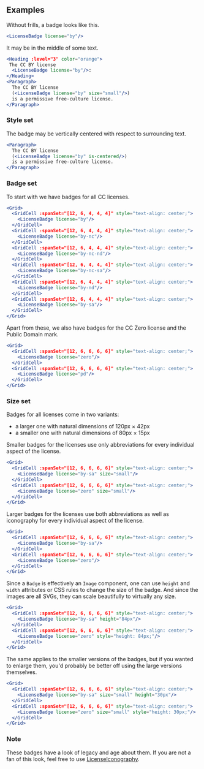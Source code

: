 ## Examples

Without frills, a badge looks like this.

```jsx
<LicenseBadge license="by"/>
```

It may be in the middle of some text.

```jsx
<Heading :level="3" color="orange">
 The CC BY license
  <LicenseBadge license="by"/>:
</Heading>
<Paragraph>
  The CC BY license
  (<LicenseBadge license="by" size="small"/>)
  is a permissive free-culture license.
</Paragraph>
```

### Style set

The badge may be vertically centered with respect to surrounding text.

```jsx
<Paragraph>
  The CC BY license
  (<LicenseBadge license="by" is-centered/>)
  is a permissive free-culture license.
</Paragraph>
```

### Badge set

To start with we have badges for all CC licenses.

```jsx
<Grid>
  <GridCell :spanSet="[12, 6, 4, 4, 4]" style="text-align: center;">
    <LicenseBadge license="by"/>
  </GridCell>
  <GridCell :spanSet="[12, 6, 4, 4, 4]" style="text-align: center;">
    <LicenseBadge license="by-nc"/>
  </GridCell>
  <GridCell :spanSet="[12, 6, 4, 4, 4]" style="text-align: center;">
    <LicenseBadge license="by-nc-nd"/>
  </GridCell>
  <GridCell :spanSet="[12, 6, 4, 4, 4]" style="text-align: center;">
    <LicenseBadge license="by-nc-sa"/>
  </GridCell>
  <GridCell :spanSet="[12, 6, 4, 4, 4]" style="text-align: center;">
    <LicenseBadge license="by-nd"/>
  </GridCell>
  <GridCell :spanSet="[12, 6, 4, 4, 4]" style="text-align: center;">
    <LicenseBadge license="by-sa"/>
  </GridCell>
</Grid>
```

Apart from these, we also have badges for the CC Zero license and the Public 
Domain mark.

```jsx
<Grid>
  <GridCell :spanSet="[12, 6, 6, 6, 6]" style="text-align: center;">
    <LicenseBadge license="zero"/>
  </GridCell>
  <GridCell :spanSet="[12, 6, 6, 6, 6]" style="text-align: center;">
    <LicenseBadge license="pd"/>
  </GridCell>
</Grid>
```

### Size set

Badges for all licenses come in two variants:
- a larger one with natural dimensions of 120px &times; 42px
- a smaller one with natural dimensions of 80px &times; 15px

Smaller badges for the licenses use only abbreviations for every individual 
aspect of the license.

```jsx
<Grid>
  <GridCell :spanSet="[12, 6, 6, 6, 6]" style="text-align: center;">
    <LicenseBadge license="by-sa" size="small"/>
  </GridCell>
  <GridCell :spanSet="[12, 6, 6, 6, 6]" style="text-align: center;">
    <LicenseBadge license="zero" size="small"/>
  </GridCell>
</Grid>
```

Larger badges for the licenses use both abbreviations as well as iconography for 
every individual aspect of the license.

```jsx
<Grid>
  <GridCell :spanSet="[12, 6, 6, 6, 6]" style="text-align: center;">
    <LicenseBadge license="by-sa"/>
  </GridCell>
  <GridCell :spanSet="[12, 6, 6, 6, 6]" style="text-align: center;">
    <LicenseBadge license="zero"/>
  </GridCell>
</Grid>
```

Since a `Badge` is effectively an `Image` component, one can use `height` and 
`width` attributes or CSS rules to change the size of the badge. And since the 
images are all SVGs, they can scale beautifully to virtually any size.

```jsx
<Grid>
  <GridCell :spanSet="[12, 6, 6, 6, 6]" style="text-align: center;">
    <LicenseBadge license="by-sa" height="84px"/>
  </GridCell>
  <GridCell :spanSet="[12, 6, 6, 6, 6]" style="text-align: center;">
    <LicenseBadge license="zero" style="height: 84px;"/>
  </GridCell>
</Grid>
```

The same applies to the smaller versions of the badges, but if you wanted to
enlarge them, you'd probably be better off using the large versions themselves.

```jsx
<Grid>
  <GridCell :spanSet="[12, 6, 6, 6, 6]" style="text-align: center;">
    <LicenseBadge license="by-sa" size="small" height="30px"/>
  </GridCell>
  <GridCell :spanSet="[12, 6, 6, 6, 6]" style="text-align: center;">
    <LicenseBadge license="zero" size="small" style="height: 30px;"/>
  </GridCell>
</Grid>
```

### Note

These badges have a look of legacy and age about them. If you are not a fan of
this look, feel free to use [LicenseIconography](#/Elements/LicenseIconography).
